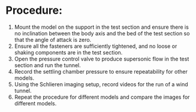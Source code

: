 # Procedure:
1.	Mount the model on the support in the test section and ensure there is no inclination between the body axis and the bed of the test section so that the angle of attack is zero.
2.	Ensure all the fasteners are sufficiently tightened, and no loose or shaking components are in the test section.
3.	Open the pressure control valve to produce supersonic flow in the test section and run the tunnel.
4.	Record the settling chamber pressure to ensure repeatability for other models.
5.	Using the Schlieren imaging setup, record videos for the run of a wind tunnel.
6.	Repeat the procedure for different models and compare the images for different models.